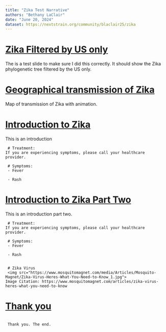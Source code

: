 ```yaml
---
title: "Zika Test Narrative"
authors: "Bethany LaClair"
date: "June 20, 2024"
dataset: https://nextstrain.org/community/blaclair25/zika
---
```


# [Zika Filtered by US only](https://nextstrain.org/community/blaclair25/zika?f_country=USA) 

The is a test slide to make sure I did this correctly. It should show the Zika phylogenetic tree filtered by the US only. 

# [Geographical transmission of Zika](https://nextstrain.org/community/blaclair25/zika?animate=2012-05-29,2016-11-04,0,0,30000&d=map&p=full)

Map of transmission of Zika with animation. 

# [Introduction to Zika](https://nextstrain.org/community/blaclair25/zika)

This is an introduction

```auspiceMainDisplayMarkdown
 # Treatment: 
If you are experiencing symptoms, please call your healthcare provider.

 # Symptoms:
 - Fever

 - Rash
```
# [Introduction to Zika Part Two](https://nextstrain.org/community/blaclair25/zika)

This is an introduction part two. 

```auspiceMainDisplayMarkdown
 # Treatment: 
If you are experiencing symptoms, please call your healthcare provider.

 # Symptoms:
 - Fever

 - Rash


 # Zika Virus
 <img src="https://www.mosquitomagnet.com/media/Articles/Mosquito-Magnet/Zika-Virus-Heres-What-You-Need-to-Know_1.jpg">
Image Citation: https://www.mosquitomagnet.com/articles/zika-virus-heres-what-you-need-to-know
```
# [Thank you](https://nextstrain.org/community/blaclair25/zika)

```auspiceMainDisplayMarkdown

 Thank you. The end.
```


